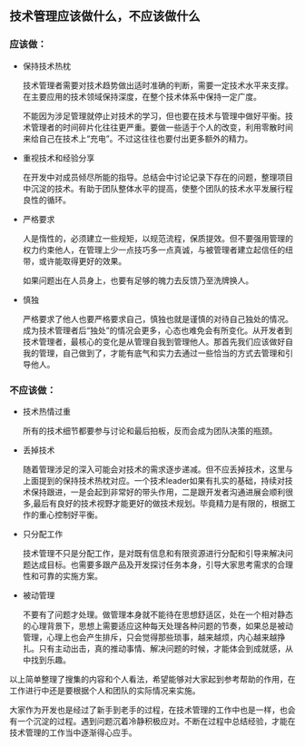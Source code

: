 ## 技术管理应该做什么，不应该做什么

### 应该做：

- 保持技术热枕

  技术管理者需要对技术趋势做出适时准确的判断，需要一定技术水平来支撑。在主要应用的技术领域保持深度，在整个技术体系中保持一定广度。

  不能因为涉足管理就停止对技术的学习，但也要在技术与管理中做好平衡。技术管理者的时间碎片化往往更严重。要做一些适于个人的改变，利用零散时间来给自己在技术上“充电”。不过这往往也要付出更多额外的精力。

- 重视技术和经验分享

  在开发中对成员倾尽所能的指导。总结会中讨论记录下存在的问题，整理项目中沉淀的技术。有助于团队整体水平的提高，使整个团队的技术水平发展行程良性的循环。

- 严格要求

  人是惰性的，必须建立一些规矩，以规范流程，保质提效。但不要强用管理的权力约束他人，在管理上少一点技巧多一点真诚，与被管理者建立起信任的纽带，或许能取得更好的效果。

  如果问题出在人员身上，也要有足够的魄力去反馈乃至洗牌换人。

- 慎独

  严格要求了他人也要严格要求自己，慎独也就是谨慎的对待自己独处的情况。成为技术管理者后“独处”的情况会更多，心态也难免会有所变化。从开发者到技术管理者，最核心的变化是从管理自我到管理他人。那首先我们应该做好自我的管理，自己做到了，才能有底气和实力去通过一些恰当的方式去管理和引导他人。

### 不应该做：

- 技术热情过重

  所有的技术细节都要参与讨论和最后拍板，反而会成为团队决策的瓶颈。

- 丢掉技术

  随着管理涉足的深入可能会对技术的需求逐步递减。但不应丢掉技术，这里与上面提到的保持技术热枕对应。一个技术leader如果有扎实的基础，持续对技术保持跟进，一是会起到非常好的带头作用，二是跟开发者沟通进展会顺利很多,最后有良好的技术视野才能更好的做技术规划。毕竟精力是有限的，根据工作的重心控制好平衡。

- 只分配工作

  技术管理不只是分配工作，是对既有信息和有限资源进行分配和引导来解决问题达成目标。也需要多跟产品及开发探讨任务本身，引导大家思考需求的合理性和可靠的实施方案。

- 被动管理 

  不要有了问题才处理。做管理本身就不能待在思想舒适区，处在一个相对静态的心理背景下，思想上需要适应这种每天处理各种问题的节奏，如果总是被动管理，心理上也会产生排斥，只会觉得那些琐事，越来越烦，内心越来越挣扎。只有主动出击，真的推动事情、解决问题的时候，才能体会到成就感，从中找到乐趣。

以上简单整理了搜集的内容和个人看法，希望能够对大家起到参考帮助的作用，在工作进行中还是要根据个人和团队的实际情况来实施。

大家作为开发也是经过了新手到老手的过程，在技术管理的工作中也是一样，也会有一个沉淀的过程。遇到问题沉着冷静积极应对。不断在过程中总结经验，才能在技术管理的工作当中逐渐得心应手。

